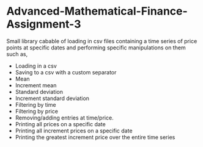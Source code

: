 # Advanced-Mathematical-Finance-Assignment-3
Small library cabable of loading in csv files containing a time series of price points at specific dates and performing specific manipulations on them such as,

- Loading in a csv
- Saving to a csv with a custom separator
- Mean
- Increment mean
- Standard deviation
- Increment standard deviation
- Filtering by time
- Filtering by price
- Removing/adding entries at time/price.
- Printing all prices on a specific date
- Printing all increment prices on a specific date
- Printing the greatest increment price over the entire time series
